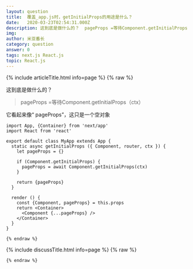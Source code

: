 ```yaml
---
layout: question
title:  覆盖_app.js时，getInitialProps的用途是什么？
date:   2020-03-23T02:54:31.000Z
description: 这到底是做什么的？  pageProps =等待Component.getInitialProps（ctx）它看起来像“ pageProps”...
img: 
author: 米亚番长
category: question
answer: 0
tags: next.js React.js
topic: React.js
---
```

<div class="article-root">
  <div class="article">
    {% include articleTitle.html info=page %}
    {% raw %}
    <div class="article-content"><p><font style="vertical-align: inherit;"><font style="vertical-align: inherit;">这到底是做什么的？</font></font></p>

<blockquote>
  <p><font style="vertical-align: inherit;"><font style="vertical-align: inherit;">pageProps =等待Component.getInitialProps（ctx）</font></font></p>
</blockquote>

<p><font style="vertical-align: inherit;"><font style="vertical-align: inherit;">它看起来像“ pageProps”，这只是一个空对象</font></font></p>

<pre><code>import App, {Container} from 'next/app'<font></font>
import React from 'react'<font></font>
<font></font>
export default class MyApp extends App {<font></font>
  static async getInitialProps ({ Component, router, ctx }) {<font></font>
    let pageProps = {}<font></font>
<font></font>
    if (Component.getInitialProps) {<font></font>
      pageProps = await Component.getInitialProps(ctx)<font></font>
    }<font></font>
<font></font>
    return {pageProps}<font></font>
  }<font></font>
<font></font>
  render () {<font></font>
    const {Component, pageProps} = this.props<font></font>
    return &lt;Container&gt;<font></font>
      &lt;Component {...pageProps} /&gt;<font></font>
    &lt;/Container&gt;<font></font>
  }<font></font>
}<font></font>
</code></pre></div>
    {% endraw %}
  </div>

  <div class="discuss-wrapper">
    {% include discussTitle.html info=page %}
    {% raw %}
    
    {% endraw %}
  </div>
<div>
